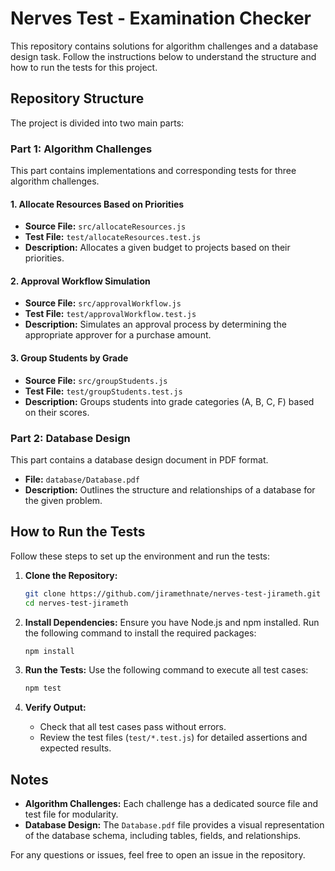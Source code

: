 # Nerves Test - Examination Checker

This repository contains solutions for algorithm challenges and a database design task. Follow the instructions below to understand the structure and how to run the tests for this project.

## Repository Structure

The project is divided into two main parts:

### Part 1: Algorithm Challenges
This part contains implementations and corresponding tests for three algorithm challenges.

#### 1. Allocate Resources Based on Priorities
- **Source File:** `src/allocateResources.js`
- **Test File:** `test/allocateResources.test.js`
- **Description:** Allocates a given budget to projects based on their priorities.

#### 2. Approval Workflow Simulation
- **Source File:** `src/approvalWorkflow.js`
- **Test File:** `test/approvalWorkflow.test.js`
- **Description:** Simulates an approval process by determining the appropriate approver for a purchase amount.

#### 3. Group Students by Grade
- **Source File:** `src/groupStudents.js`
- **Test File:** `test/groupStudents.test.js`
- **Description:** Groups students into grade categories (A, B, C, F) based on their scores.

### Part 2: Database Design
This part contains a database design document in PDF format.

- **File:** `database/Database.pdf`
- **Description:** Outlines the structure and relationships of a database for the given problem.

## How to Run the Tests

Follow these steps to set up the environment and run the tests:

1. **Clone the Repository:**
   ```bash
   git clone https://github.com/jiramethnate/nerves-test-jirameth.git
   cd nerves-test-jirameth
   ```

2. **Install Dependencies:**
   Ensure you have Node.js and npm installed. Run the following command to install the required packages:
   ```bash
   npm install
   ```

3. **Run the Tests:**
   Use the following command to execute all test cases:
   ```bash
   npm test
   ```

4. **Verify Output:**
   - Check that all test cases pass without errors.
   - Review the test files (`test/*.test.js`) for detailed assertions and expected results.

## Notes

- **Algorithm Challenges:** Each challenge has a dedicated source file and test file for modularity.
- **Database Design:** The `Database.pdf` file provides a visual representation of the database schema, including tables, fields, and relationships.

For any questions or issues, feel free to open an issue in the repository.